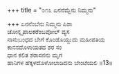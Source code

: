 +++
title = "೦೧೩ ಏನನೆಮ್ಬೆನು ನಿಮ್ಮನು"

+++
ಏನನೆಂಬೆನು ನಿಮ್ಮನು ಪಿಶಾ  
ಚೋನ್ನೃಪಾಲಕರೆಂಬವೋಲ್ ವ್ಯಸ  
ನಾನುಬಂಧದ ಬೇಗೆ ಕೊಂಡೊಯ್ದುದು ಮಹೀಪತಿಯ   
ಕಾನನದೊಳಾಯತದ ಶರ ಸಂ  
ಧಾನ ಕಲಿತ ಶರಾಸನನು ಮೃಗ  
ಹಾನಿಗಳ ಹೆಕ್ಕಳದೊಳೋಲಾಡಿದನು ಬೇಂಟೆಯಲಿ     ॥13॥